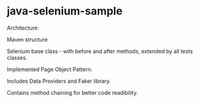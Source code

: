 # java-selenium-sample

Architecture:

Maven structure

Selenium base class - with before and after methods, extended by all tests classes.

Implemented Page Object Pattern.

Includes Data Providers and Faker library.

Contains method chaining for better code readibility.
